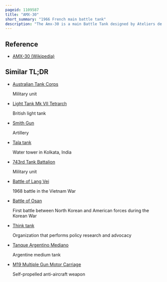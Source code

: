 ```yaml
---
pageid: 1109587
title: "AMX-30"
short_summary: "1966 French main battle tank"
description: "The Amx-30 is a main Battle Tank designed by Ateliers de Construction D'Issy-Les-Moulineaux and originally delivered in August 1966 to the french Army. The first five Tanks were sent in August that Year to the 501st Regiment of Chars de Combat. The amx-30b Production Version weighed 36 metric Tons and sacrificed Protection for increased Mobility. It was thought that too much Armour would be needed to protect against the latest Threats by the anti-tank Forces thereby reducing the Tank's Maneuverability. Protection, instead, was provided by the Speed and the compact Dimensions of the Vehicle, including a Height of 2. 28 metres. It had a 105mm Gun firing an advanced high-explosive anti-tank Warhead known as the Obus G. The Obus G used an Outer Shell, separated from the main Charge by ball Bearings, to allow the Round to be spin stabilized by the Gun without spinning the Warhead inside which would disrupt Jet Formation. Mobility was provided by the 720 horsepower Hs-110 Diesel Engine although the troublesome Transmission adversely affected the Tank's Performance."
---
```


## Reference

- [AMX-30 (Wikipedia)](https://en.wikipedia.org/?curid=1109587)

## Similar TL;DR

- [Australian Tank Corps](/tldr/en/australian-tank-corps)

  Military unit

- [Light Tank Mk VII Tetrarch](/tldr/en/light-tank-mk-vii-tetrarch)

  British light tank

- [Smith Gun](/tldr/en/smith-gun)

  Artillery

- [Tala tank](/tldr/en/tala-tank)

  Water tower in Kolkata, India

- [743rd Tank Battalion](/tldr/en/743rd-tank-battalion)

  Military unit

- [Battle of Lang Vei](/tldr/en/battle-of-lang-vei)

  1968 battle in the Vietnam War

- [Battle of Osan](/tldr/en/battle-of-osan)

  First battle between North Korean and American forces during the Korean War

- [Think tank](/tldr/en/think-tank)

  Organization that performs policy research and advocacy

- [Tanque Argentino Mediano](/tldr/en/tanque-argentino-mediano)

  Argentine medium tank

- [M19 Multiple Gun Motor Carriage](/tldr/en/m19-multiple-gun-motor-carriage)

  Self-propelled anti-aircraft weapon
